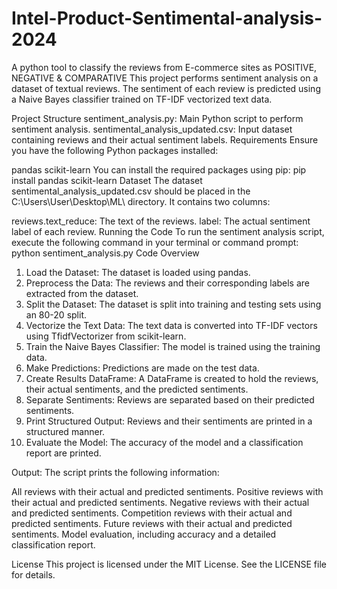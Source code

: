 # Intel-Product-Sentimental-analysis-2024
A python tool to classify the reviews from E-commerce sites as POSITIVE, NEGATIVE &amp; COMPARATIVE
This project performs sentiment analysis on a dataset of textual reviews. The sentiment of each review is predicted using a Naive Bayes classifier trained on TF-IDF vectorized text data.

Project Structure
sentiment_analysis.py: Main Python script to perform sentiment analysis.
sentimental_analysis_updated.csv: Input dataset containing reviews and their actual sentiment labels.
Requirements
Ensure you have the following Python packages installed:

pandas
scikit-learn
You can install the required packages using pip: pip install pandas scikit-learn
Dataset
The dataset sentimental_analysis_updated.csv should be placed in the C:\\Users\\User\\Desktop\\ML\\ directory. It contains two columns:

reviews.text_reduce: The text of the reviews.
label: The actual sentiment label of each review.
Running the Code
To run the sentiment analysis script, execute the following command in your terminal or command prompt: python sentiment_analysis.py
Code Overview
1. Load the Dataset: The dataset is loaded using pandas.
2. Preprocess the Data: The reviews and their corresponding labels are extracted from the dataset.
3. Split the Dataset: The dataset is split into training and testing sets using an 80-20 split.
4. Vectorize the Text Data: The text data is converted into TF-IDF vectors using TfidfVectorizer from scikit-learn.
5. Train the Naive Bayes Classifier: The model is trained using the training data.
6. Make Predictions: Predictions are made on the test data.
7. Create Results DataFrame: A DataFrame is created to hold the reviews, their actual sentiments, and the predicted sentiments.
8. Separate Sentiments: Reviews are separated based on their predicted sentiments.
9. Print Structured Output: Reviews and their sentiments are printed in a structured manner.
10. Evaluate the Model: The accuracy of the model and a classification report are printed.

Output:
The script prints the following information:

All reviews with their actual and predicted sentiments.
Positive reviews with their actual and predicted sentiments.
Negative reviews with their actual and predicted sentiments.
Competition reviews with their actual and predicted sentiments.
Future reviews with their actual and predicted sentiments.
Model evaluation, including accuracy and a detailed classification report.

License
This project is licensed under the MIT License. See the LICENSE file for details.
